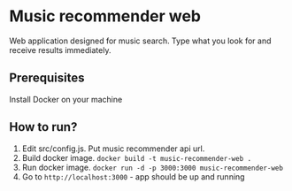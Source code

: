 # Music recommender web
Web application designed for music search. Type what you look for and receive results immediately.

## Prerequisites
Install Docker on your machine

## How to run?
1. Edit src/config.js. Put music recommender api url.
2. Build docker image. `docker build -t music-recommender-web .`
3. Run docker image. `docker run -d -p 3000:3000 music-recommender-web`
4. Go to `http://localhost:3000` - app should be up and running